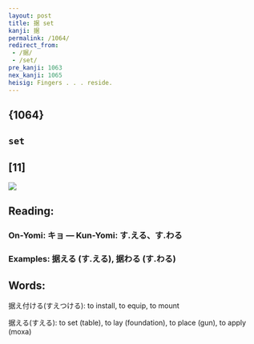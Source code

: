 ```yaml
---
layout: post
title: 据 set
kanji: 据
permalink: /1064/
redirect_from:
 - /据/
 - /set/
pre_kanji: 1063
nex_kanji: 1065
heisig: Fingers . . . reside.
---
```


## {1064}

## `set`

## [11]

<div class="stroke"><img src="E68DAE.png" /></div>

## Reading:

### On-Yomi: キョ &mdash; Kun-Yomi: す.える、す.わる

### Examples: 据える (す.える), 据わる (す.わる)

## Words:

据え付ける(すえつける): to install, to equip, to mount

据える(すえる): to set (table), to lay (foundation), to place (gun), to apply (moxa)
